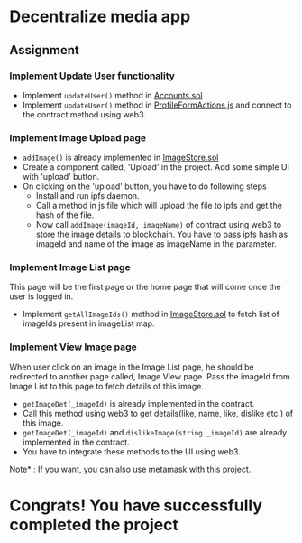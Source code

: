 # Decentralize media app

## Assignment

### Implement Update User functionality

* Implement ``updateUser()`` method in [Accounts.sol](https://github.com/hypermine-bc/training-labs/blob/master/Project/react-box/contracts/Accounts.sol)
* Implement ``updateUser()`` method in [ProfileFormActions.js](https://github.com/hypermine-bc/training-labs/blob/master/Project/react-box/src/user/ui/profileform/ProfileFormActions.js) and connect to the contract method using web3.

### Implement Image Upload page

* ``addImage()`` is already implemented in [ImageStore.sol](https://github.com/hypermine-bc/training-labs/blob/master/Project/react-box/contracts/Migrations.sol)
* Create a component called, 'Upload' in the project. Add some simple UI with 'upload' button.
* On clicking on the 'upload' button, you have to do following steps
  * Install and run ipfs daemon.
  * Call a method in js file which will upload the file to ipfs and get the hash of the file.
  * Now call ``addImage(imageId, imageName)`` of contract using web3 to store the image details to blockchain. You have to pass ipfs hash as imageId and name of the image as imageName in the parameter.
  
### Implement Image List page 

This page will be the first page or the home page that will come once the user is logged in.

* Implement ``getAllImageIds()`` method in [ImageStore.sol](https://github.com/hypermine-bc/training-labs/blob/master/Project/react-box/contracts/Migrations.sol) to fetch list of imageIds present in imageList map.

### Implement View Image page

When user click on an image in the Image List page, he should be redirected to another page called, Image View page. Pass the imageId from Image List to this page to fetch details of this image.

* ``getImageDet(_imageId)`` is already implemented in the contract.
* Call this method using web3 to get details(like, name, like, dislike etc.) of this image.
* ``getImageDet(_imageId)`` and ``dislikeImage(string _imageId)`` are already implemented in the contract.
* You have to integrate these methods to the UI using web3.

Note* : If you want, you can also use metamask with this project. 

# Congrats! You have successfully completed the project


